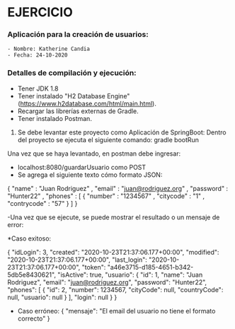 # EJERCICIO

 ### Aplicación para la creación de usuarios:
    - Nombre: Katherine Candia
    - Fecha: 24-10-2020
 
 ### Detalles de compilación y ejecución:
 - Tener JDK 1.8
 - Tener instalado "H2 Database Engine" (https://www.h2database.com/html/main.html).
 - Recargar las librerías externas de Gradle.
 - Tener instalado Postman.
 
 1. Se debe levantar este proyecto como Aplicación de SpringBoot:
 Dentro del proyecto se ejecuta el siguiente comando: gradle bootRun
 
 Una vez que se haya levantado, en postman debe ingresar:
 - localhost:8080/guardarUsuario como POST
 - Se agrega el siguiente texto cómo formato JSON:
 
 {
     "name" : "Juan Rodriguez" ,
     "email" : "juan@rodriguez.org" ,
     "password" : "Hunter22" ,
     "phones" : [
         {
         "number" : "1234567" ,
         "citycode" : "1" ,
         "contrycode" : "57"
         }
     ]
 }
 
 -Una vez que se ejecute, se puede mostrar el resultado o un mensaje de error:

*Caso exitoso:

{
    "idLogin": 3,
    "created": "2020-10-23T21:37:06.177+00:00",
    "modified": "2020-10-23T21:37:06.177+00:00",
    "last_login": "2020-10-23T21:37:06.177+00:00",
    "token": "a46e3715-d185-4651-b342-5db5e8430621",
    "isActive": true,
    "usuario": {
        "id": 1,
        "name": "Juan Rodriguez",
        "email": "juan@rodriguez.org",
        "password": "Hunter22",
        "phones": [
            {
                "id": 2,
                "number": 1234567,
                "cityCode": null,
                "countryCode": null,
                "usuario": null
            }
        ],
        "login": null
    }
}

* Caso erróneo:
{
    "mensaje": "El email del usuario no tiene el formato correcto"
}
 
 

